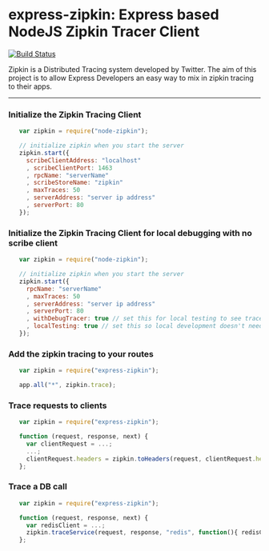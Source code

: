 # express-zipkin: Express based NodeJS Zipkin Tracer Client

[![Build Status](https://secure.travis-ci.org/eodgooch/node-zipkin.png?branch=master)](http://travis-ci.org/eodgooch/node-zipkin)

Zipkin is a Distributed Tracing system developed by Twitter. The aim of this project is to allow Express Developers an
easy way to mix in zipkin tracing to their apps.

---

### Initialize the Zipkin Tracing Client
```javascript
   var zipkin = require("node-zipkin");

   // initialize zipkin when you start the server
   zipkin.start({
     scribeClientAddress: "localhost"
     , scribeClientPort: 1463
     , rpcName: "serverName"
     , scribeStoreName: "zipkin"
     , maxTraces: 50
     , serverAddress: "server ip address"
     , serverPort: 80
   });
```

### Initialize the Zipkin Tracing Client for local debugging with no scribe client
```javascript
   var zipkin = require("node-zipkin");

   // initialize zipkin when you start the server
   zipkin.start({
     rpcName: "serverName"
     , maxTraces: 50
     , serverAddress: "server ip address"
     , serverPort: 80
     , withDebugTracer: true // set this for local testing to see trace information in the console
     , localTesting: true // set this so local development doesn't need a scribe client
   });
```

### Add the zipkin tracing to your routes
```javascript
   var zipkin = require("express-zipkin");

   app.all("*", zipkin.trace);
```

### Trace requests to clients
```javascript
   var zipkin = require("express-zipkin");

   function (request, response, next) {
     var clientRequest = ...;
     ...;
     clientRequest.headers = zipkin.toHeaders(request, clientRequest.headers);
   };
```

### Trace a DB call
```javascript
   var zipkin = require("express-zipkin");

   function (request, response, next) {
     var redisClient = ...;
     zipkin.traceService(request, response, "redis", function(){ redisClient.get("myKey") }, next);
   };
```
